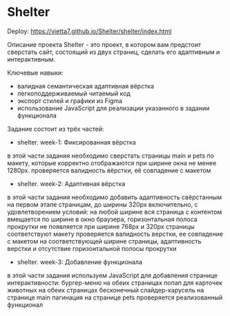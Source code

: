 # Shelter

Deploy: https://vietta7.github.io/Shelter/shelter/index.html

Описание проекта
Shelter - это проект, в котором вам предстоит сверстать сайт, состоящий из двух страниц, сделать его адаптивным и интерактивным.

Ключевые навыки:
- валидная семантическая адаптивная вёрстка
- легкоподдерживаемый читаемый код
- экспорт стилей и графики из Figma
- использование JavaScript для реализации указанного в задании функционала

Задание состоит из трёх частей:

- shelter. week-1: Фиксированная вёрстка

в этой части задания необходимо сверстать страницы main и pets по макету, которые корректно отображаются при ширине окна не менее 1280px.
проверяется валидность вёрстки, её совпадение с макетом

- shelter. week-2: Адаптивная вёрстка
  
в этой части задания необходимо добавить адаптивность свёрстанным на первом этапе страницам, до ширины 320px включительно, с удовлетворением условий:
на любой ширине вся страница с контентом вмещается по ширине в окно браузера, горизонтальная полоса прокрутки не появляется
при ширине 768px и 320px страницы соответствуют макету
проверяется валидность верстки, ее совпадение с макетом на соответствующей ширине страницы, адаптивность верстки и отсутствие горизонтальной полосы прокрутки

- shelter. week-3: Добавление функционала

в этой части задания используем JavaScript для добавления странице интерактивности:
бургер-меню на обеих страницах
попап для карточек животных на обеих страницах
бесконечный слайдер-карусель на странице main
пагинация на странице pets
проверяется реализованный функционал
